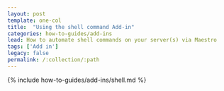 ```yaml
---
layout: post
template: one-col
title:  "Using the shell command Add-in"
categories: how-to-guides/add-ins
lead: How to automate shell commands on your server(s) via Maestro
tags: ['Add in']
legacy: false
permalink: /:collection/:path
---
```



{% include how-to-guides/add-ins/shell.md %}